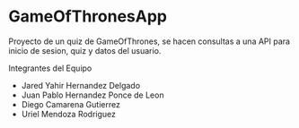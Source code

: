 # GameOfThronesApp
Proyecto de un quiz de GameOfThrones, se hacen consultas a una API para inicio de sesion, quiz y datos del usuario.

Integrantes del Equipo
  - Jared Yahir Hernandez Delgado
  - Juan Pablo Hernandez Ponce de Leon
  - Diego Camarena Gutierrez
  - Uriel Mendoza Rodriguez

